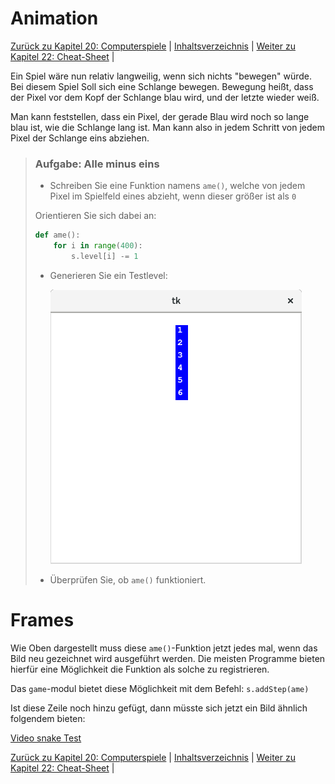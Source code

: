 # Animation

[Zurück zu Kapitel 20: Computerspiele](Computerspiel.md) |  [Inhaltsverzeichnis](README.md) |  [Weiter zu Kapitel 22: Cheat-Sheet](Cheat-Sheet.md) | 

Ein Spiel wäre nun relativ langweilig, wenn sich nichts "bewegen" würde. Bei diesem Spiel Soll sich eine Schlange bewegen. Bewegung heißt, dass der Pixel vor dem Kopf der Schlange blau wird, und der letzte wieder weiß.

Man kann feststellen, dass ein Pixel, der gerade Blau wird noch so lange blau ist, wie die Schlange lang ist. Man kann also in jedem Schritt von jedem Pixel der Schlange eins abziehen.

> ### Aufgabe: Alle minus eins
>  * Schreiben Sie eine Funktion namens `ame()`, welche von jedem Pixel im Spielfeld eines abzieht, wenn dieser größer ist als `0`
> 
> Orientieren Sie sich dabei an:
> 
> ```python
> def ame():
>     for i in range(400):
>         s.level[i] -= 1
> ```
> 
>  * Generieren Sie ein Testlevel:
> 
>    ![Test Level](img/snaketestlevel.png)
> 
>  * Überprüfen Sie, ob `ame()` funktioniert.

# Frames

Wie Oben dargestellt muss diese `ame()`-Funktion jetzt jedes mal, wenn das Bild neu gezeichnet wird ausgeführt werden. Die meisten Programme bieten hierfür eine Möglichkeit die Funktion als solche zu registrieren.

Das `game`-modul bietet diese Möglichkeit mit dem Befehl: `s.addStep(ame)`

Ist diese Zeile noch hinzu gefügt, dann müsste sich jetzt ein Bild ähnlich folgendem bieten:

[Video snake Test](img/snaketest.webm)

[Zurück zu Kapitel 20: Computerspiele](Computerspiel.md) |  [Inhaltsverzeichnis](README.md) |  [Weiter zu Kapitel 22: Cheat-Sheet](Cheat-Sheet.md) | 
